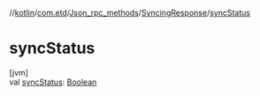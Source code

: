 //[kotlin](../../../../index.md)/[com.etd](../../index.md)/[Json_rpc_methods](../index.md)/[SyncingResponse](index.md)/[syncStatus](sync-status.md)

# syncStatus

[jvm]\
val [syncStatus](sync-status.md): [Boolean](https://kotlinlang.org/api/latest/jvm/stdlib/kotlin/-boolean/index.html)
